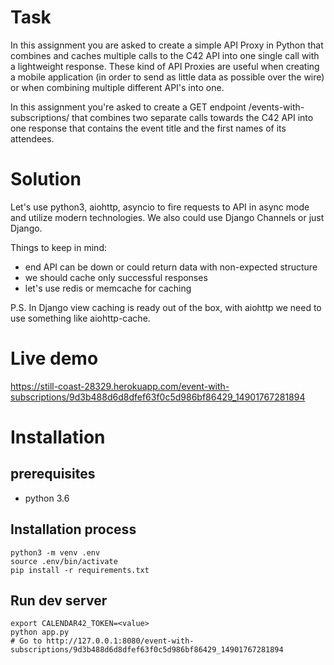 Task
====

In this assignment you are asked to create a simple API Proxy in Python that combines and caches multiple calls to the C42 API into one single call with a lightweight response. These kind of API Proxies are useful when creating a mobile application (in order to send as little data as possible over the wire) or when combining multiple different API's into one.

In this assignment you're asked to create a GET endpoint /events-with-subscriptions/ that combines two separate calls towards the C42 API into one response that contains the event title and the first names of its attendees.


Solution
========

Let's use python3, aiohttp, asyncio to fire requests to API in async mode
 and utilize modern technologies. We also could use Django Channels or just Django.

Things to keep in mind:
- end API can be down or could return data with non-expected structure
- we should cache only successful responses
- let's use redis or memcache for caching

P.S. In Django view caching is ready out of the box, with aiohttp
we need to use something like aiohttp-cache.


Live demo
=========

https://still-coast-28329.herokuapp.com/event-with-subscriptions/9d3b488d6d8dfef63f0c5d986bf86429_14901767281894


Installation
============

prerequisites
-------------
- python 3.6

Installation process
--------------------
```
python3 -m venv .env
source .env/bin/activate
pip install -r requirements.txt
```
Run dev server
--------------
```
export CALENDAR42_TOKEN=<value>
python app.py
# Go to http://127.0.0.1:8080/event-with-subscriptions/9d3b488d6d8dfef63f0c5d986bf86429_14901767281894
```
